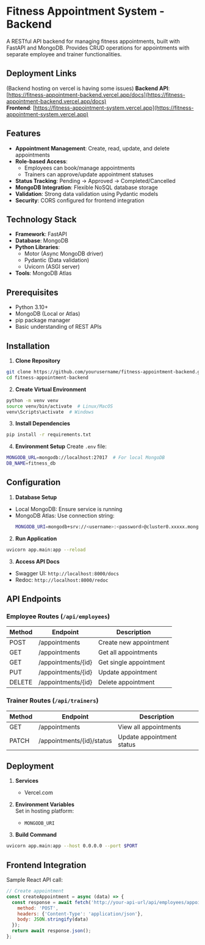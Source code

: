 
# Fitness Appointment System - Backend

A RESTful API backend for managing fitness appointments, built with FastAPI and MongoDB. Provides CRUD operations for appointments with separate employee and trainer functionalities.

## Deployment Links
(Backend hosting on vercel is having some issues)
**Backend API**: [https://fitness-appointment-backend.vercel.app/docs](https://fitness-appointment-backend.vercel.app/docs)  
**Frontend**: [https://fitness-appointment-system.vercel.app](https://fitness-appointment-system.vercel.app)

## Features

- **Appointment Management**: Create, read, update, and delete appointments
- **Role-based Access**:
  - Employees can book/manage appointments
  - Trainers can approve/update appointment statuses
- **Status Tracking**: Pending → Approved → Completed/Cancelled
- **MongoDB Integration**: Flexible NoSQL database storage
- **Validation**: Strong data validation using Pydantic models
- **Security**: CORS configured for frontend integration

## Technology Stack

- **Framework**: FastAPI
- **Database**: MongoDB
- **Python Libraries**:
  - Motor (Async MongoDB driver)
  - Pydantic (Data validation)
  - Uvicorn (ASGI server)
- **Tools**: MongoDB Atlas

## Prerequisites

- Python 3.10+
- MongoDB (Local or Atlas)
- pip package manager
- Basic understanding of REST APIs

## Installation

1. **Clone Repository**
```bash
git clone https://github.com/yourusername/fitness-appointment-backend.git
cd fitness-appointment-backend
```

2. **Create Virtual Environment**
```bash
python -m venv venv
source venv/bin/activate  # Linux/MacOS
venv\Scripts\activate  # Windows
```

3. **Install Dependencies**
```bash
pip install -r requirements.txt
```

4. **Environment Setup**
Create `.env` file:
```bash
MONGODB_URL=mongodb://localhost:27017  # For local MongoDB
DB_NAME=fitness_db
```

## Configuration

1. **Database Setup**
- Local MongoDB: Ensure service is running
- MongoDB Atlas: Use connection string:
  ```bash
  MONGODB_URI=mongodb+srv://<username>:<password>@cluster0.xxxxx.mongodb.net/db_name
  ```

2. **Run Application**
```bash
uvicorn app.main:app --reload
```

3. **Access API Docs**
- Swagger UI: `http://localhost:8000/docs`
- Redoc: `http://localhost:8000/redoc`

## API Endpoints

### Employee Routes (`/api/employees`)
| Method | Endpoint              | Description                |
|--------|-----------------------|----------------------------|
| POST   | /appointments         | Create new appointment     |
| GET    | /appointments         | Get all appointments       |
| GET    | /appointments/{id}    | Get single appointment     |
| PUT    | /appointments/{id}    | Update appointment         |
| DELETE | /appointments/{id}    | Delete appointment         |

### Trainer Routes (`/api/trainers`)
| Method | Endpoint              | Description                |
|--------|-----------------------|----------------------------|
| GET    | /appointments         | View all appointments      |
| PATCH  | /appointments/{id}/status | Update appointment status |

## Deployment

1. **Services**
   - Vercel.com

2. **Environment Variables**  
   Set in hosting platform:
   - `MONGODB_URI`

3. **Build Command**
```bash
uvicorn app.main:app --host 0.0.0.0 --port $PORT
```

## Frontend Integration

Sample React API call:
```javascript
// Create appointment
const createAppointment = async (data) => {
  const response = await fetch('http://your-api-url/api/employees/appointments', {
    method: 'POST',
    headers: {'Content-Type': 'application/json'},
    body: JSON.stringify(data)
  });
  return await response.json();
};
```